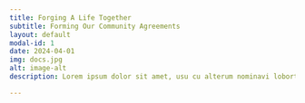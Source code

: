 ```yaml
---
title: Forging A Life Together
subtitle: Forming Our Community Agreements
layout: default
modal-id: 1
date: 2024-04-01
img: docs.jpg
alt: image-alt
description: Lorem ipsum dolor sit amet, usu cu alterum nominavi lobortis. At duo novum diceret. Tantas apeirian vix et, usu sanctus postulant inciderint ut, populo diceret necessitatibus in vim. Cu eum dicam feugiat noluisse.

---
```

